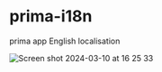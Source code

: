 # prima-i18n
prima app English localisation

![Screen shot 2024-03-10 at 16 25 33](https://github.com/gingerbeardman/prima-i18n/assets/49612/12097658-8ca1-4b2e-9053-d33faeac260c)

